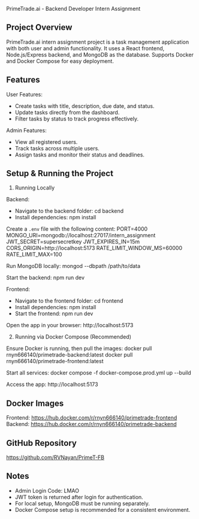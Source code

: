 PrimeTrade.ai - Backend Developer Intern Assignment

Project Overview
----------------
PrimeTrade.ai intern assignment project is a task management application with both user and admin functionality.
It uses a React frontend, Node.js/Express backend, and MongoDB as the database.
Supports Docker and Docker Compose for easy deployment.

Features
--------

User Features:
- Create tasks with title, description, due date, and status.
- Update tasks directly from the dashboard.
- Filter tasks by status to track progress effectively.

Admin Features:
- View all registered users.
- Track tasks across multiple users.
- Assign tasks and monitor their status and deadlines.

Setup & Running the Project
---------------------------

1. Running Locally

Backend:
- Navigate to the backend folder:
  cd backend
- Install dependencies:
  npm install

Create a `.env` file with the following content:
PORT=4000
MONGO_URI=mongodb://localhost:27017/intern_assignment
JWT_SECRET=supersecretkey
JWT_EXPIRES_IN=15m
CORS_ORIGIN=http://localhost:5173
RATE_LIMIT_WINDOW_MS=60000
RATE_LIMIT_MAX=100

Run MongoDB locally:
mongod --dbpath /path/to/data

Start the backend:
npm run dev

Frontend:
- Navigate to the frontend folder:
  cd frontend
- Install dependencies:
  npm install
- Start the frontend:
  npm run dev

Open the app in your browser:
http://localhost:5173

2. Running via Docker Compose (Recommended)

Ensure Docker is running, then pull the images:
docker pull rnyn666140/primetrade-backend:latest
docker pull rnyn666140/primetrade-frontend:latest

Start all services:
docker compose -f docker-compose.prod.yml up --build

Access the app:
http://localhost:5173

Docker Images
-------------
Frontend: https://hub.docker.com/r/rnyn666140/primetrade-frontend
Backend: https://hub.docker.com/r/rnyn666140/primetrade-backend

GitHub Repository
-----------------
https://github.com/RVNayan/PrimeT-FB

Notes
-----
- Admin Login Code: LMAO
- JWT token is returned after login for authentication.
- For local setup, MongoDB must be running separately.
- Docker Compose setup is recommended for a consistent environment.

